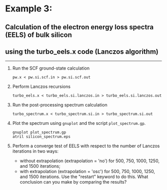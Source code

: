 # Example 3: 
## Calculation of the electron energy loss spectra (EELS) of bulk silicon 
## using the turbo_eels.x code (Lanczos algorithm)
------------------------------------------------------------------------

 1. Run the SCF ground-state calculation

        pw.x < pw.si.scf.in > pw.si.scf.out

 2. Perform Lanczos recursions

        turbo_eels.x < turbo_eels.si.lanczos.in > turbo_eels.si.lanczos.out

 3. Run the post-processing spectrum calculation

        turbo_spectrum.x < turbo_spectrum.si.in > turbo_spectrum.si.out

 4. Plot the spectrum using `gnuplot` and the script `plot_spectrum.gp`. 

        gnuplot plot_spectrum.gp
        atril silicon_spectrum.eps

 5. Perform a converge test of EELS with respect to the number of 
    Lanczos iterations in two ways:
    - without extrapolation (extrapolation = 'no')  for 500, 750, 1000, 1250, and 1500 iterations;
    - with    extrapolation (extrapolation = 'osc') for 500, 750, 1000, 1250, and 1500 iterations.
    Use the "restart" keyword to do this.
    What conclusion can you make by comparing the results?
